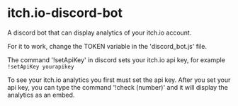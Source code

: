 # itch.io-discord-bot
A discord bot that can display analytics of your itch.io account.

For it to work, change the TOKEN variable in the 'discord_bot.js' file.

The command '!setApiKey' in discord sets your itch.io api key, for example `!setApiKey yourapikey`

To see your itch.io analytics you first must set the api key.
After you set your api key, you can type the command '!check (number)' and it will display the analytics as an embed.
